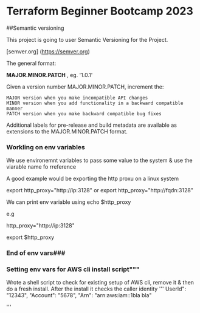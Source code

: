 # Terraform Beginner Bootcamp 2023

##Semantic versioning

This project is going to user Semantic Versioning for the Project.

[semver.org] (https://semver.org)

The general format:

**MAJOR.MINOR.PATCH** , eg. '1.0.1'

Given a version number MAJOR.MINOR.PATCH, increment the:

    MAJOR version when you make incompatible API changes
    MINOR version when you add functionality in a backward compatible manner
    PATCH version when you make backward compatible bug fixes

Additional labels for pre-release and build metadata are available as extensions to the MAJOR.MINOR.PATCH format.


### Workling on env variables ##

We use environemnt variables to pass some value to the system & use the viarable name fo rreference

A good example would be exporting the http proxu on a linux system

export http_proxy="http://ip:3128"
or
export http_proxy="http://fqdn:3128"

We can print env variable using echo $http_proxy

e.g

http_proxy="http://ip:3128"

export $http_proxy

### End of env vars### 

### Setting env vars for AWS cli install script"""

Wrote a shell script to check for existing setup of AWS cli, remove it & then do a fresh install.
After the install it checks the caller identity
'''
UserId": "12343",
    "Account": "5678",
    "Arn": "arn:aws:iam::1bla bla"

'''
